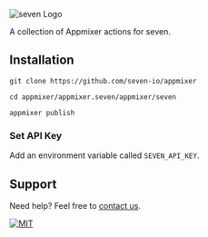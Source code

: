 ![](https://seven.io/seven_outline_white.svg "seven Logo")

A collection of Appmixer actions for seven.

## Installation

```shell
git clone https://github.com/seven-io/appmixer
```

```shell
cd appmixer/appmixer.seven/appmixer/seven
```

```shell
appmixer publish
```

### Set API Key

Add an environment variable called `SEVEN_API_KEY`.

## Support

Need help? Feel free to [contact us](https://www.sms77.io/en/company/contact).

[![MIT](https://img.shields.io/badge/License-MIT-teal.svg)](LICENSE)

